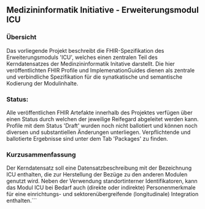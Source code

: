 
## Medizininformatik Initiative - Erweiterungsmodul ICU

### Übersicht
Das vorliegende Projekt beschreibt die FHIR-Spezifikation des Erweiterungsmoduls 'ICU', welches einen zentralen Teil des Kerndatensatzes der Medinzininformatik Initative darstellt. Die hier veröffentlichten FHIR Profile und ImplemenationGuides dienen als zentrale und verbindliche Spezifikation für die synatkatische und semantische Kodierung der Modulinhalte.

### Status: 
Alle veröffentlichen FHIR Artefakte innerhalb des Projektes verfügen über einen Status durch welchen der jeweilige Reifegard abgeleitet werden kann.
Profile mit dem Status 'Draft' wurden noch nicht ballotiert und können noch diversen und substantiellen Änderungen unterliegen. Verpflichtende und ballotierte Ergebnisse sind unter dem Tab 'Packages' zu finden.

### Kurzusammenfassung

Der Kerndatensatz soll eine Datensatzbeschreibung mit der Bezeichnung ICU enthalten, die zur Herstellung der Bezüge zu den anderen Modulen genutzt wird. Neben der Verwendung standortinterner Identifikatoren, kann das Modul ICU bei Bedarf auch (direkte oder indirekte) Personenmerkmale für eine einrichtungs- und sektorenübergreifende (longitudinale) Integration enthalten.```
